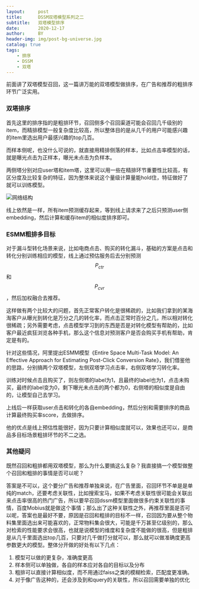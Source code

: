 ```yaml
---
layout:     post
title:      DSSM双塔模型系列之二
subtitle:   双塔模型排序
date:       2020-12-17
author:     BY
header-img: img/post-bg-universe.jpg
catalog: true
tags:
    - 排序
    - DSSM
    - 双塔
---
```


前面讲了双塔模型召回，这一篇讲万能的双塔模型做排序，在广告和推荐的粗排序环节广泛实用。

### 双塔排序

首先这里的排序指的是粗排环节，召回侧多个召回渠道可能会召回几千级别的item，而精排模型一般复杂度比较高，所以整体目的是从几千的用户可能感兴趣的item里选出用户最感兴趣的top几百。

而样本侧呢，也没什么可说的，就直接用精排侧落的样本，比如点击率模型的话，就是曝光点击为正样本，曝光未点击为负样本。

两侧塔分别对应user塔和item塔，这里可以用一些在精排环节重要性比较高，有区分度及比较复杂的特征，因为整体来说这个量级计算量能hold住，特征做好了就可以训练模型。

![网络结构](http://yougth.top/img/dssm/dssm_3.png)

线上依然是一样，所有item预测缓存起来，等到线上请求来了之后只预测user侧embedding，然后计算和缓存item的相似度排序即可。


### ESMM粗排多目标

对于漏斗型转化场景来说，比如电商点击、购买的转化漏斗，基础的方案是点击和转化分别训练相应的模型，线上通过预估服务后去分别预测$$P_{ctr}$$和$$P_{cvr}$$，然后加权融合去推荐。

这样做有两个比较大的问题，首先正常客户转化是很稀疏的，比如我们拿到的某海淘客户从曝光到转化是万分之几的转化率，而点击正常时百分之几，所以相对转化很稀疏；另外需要考虑，点击模型学习到的东西是否是对转化模型有帮助的，比如客户最近疯狂浏览各种手机，那么这个信息对预测客户是否会购买手机有帮助，肯定是有的。

针对这些情况，阿里提出ESMM模型《Entire Space Multi-Task Model: An Effective Approach for Estimating Post-Click Conversion Rate》，我们借鉴他的思路，分别搞两个双塔模型，左侧双塔学习点击率，右侧双塔学习转化率。

训练对时候点击且购买了，则左侧塔的label为1，且最终的label也为1，点击未购买，最终的label变为0，剩下曝光未点击的两个都为0，右侧塔的相似度是自由的，让模型自己去学习。

上线后一样获取user点击和转化的各自embedding，然后分别和需要排序的商品计算最终购买率score，去做排序。

他的优点是线上预估性能很好，因为只要计算相似度就可以，效果也还可以，是商品多目标场景粗排环节的不二之选。


### 其他疑问

既然召回和粗排都用双塔模型，那么为什么要搞这么复杂？我直接搞一个模型做整个召回和粗排的事情是否可以呢？

答案是不可以，这个要分广告和推荐单独来说，在广告里面，召回环节不单是是单纯的match，还要考虑关联性，比如搜索宝马，如果不考虑关联性很可能会关联出来点击率很高的热门广告，所以要早召回dssm模型里面做很多约束关联性的事情，百度Mobius就是做这个事情；那么出了这种关联性之外，再推荐里面是否可以呢，答案也是最好不要，原因是召回和粗排的目标不一样，召回因为要从整个物料集里面选出来可能喜欢的，正常物料集会很大，可能是千万甚至亿级别的，那么对检索的性能要求会很高，也就是说模型的维度和复杂度不能做的很高，但是粗排是从几千里面选出top几百，只要对几千做打分就可以，那么就可以做准确度更高参数更大的模型。整体分开做的好处有以下几点：

 1. 模型可以做的更复杂，准确度更高
 2. 样本侧可以单独做，各自的样本应对各自的目标以及分布
 3. 粗排可以直接计算相似度，而不用通过faiss之类的模糊检索，匹配度更准确。
 4. 对于像广告这种的，还会涉及到和query的关联性，所以召回需要单独的优化

